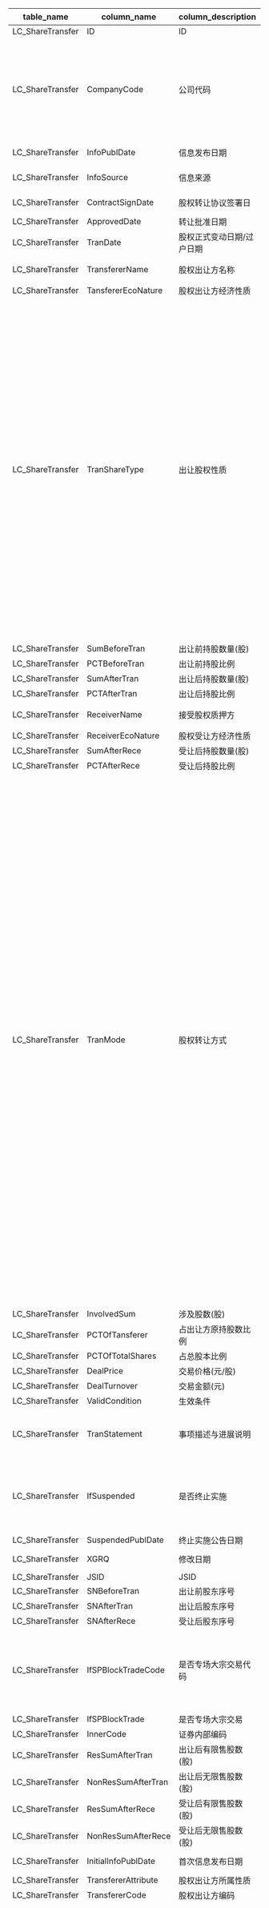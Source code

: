 | table_name | column_name | column_description| 注释 | Annotation| 数据示例|
|---|---|---|---|---|---|
| LC_ShareTransfer | ID| ID|| | 530789022798|
| LC_ShareTransfer | CompanyCode | 公司代码| 公司代码（CompanyCode）：与“证券主表（SecuMain）”中的“公司代码（CompanyCode）”关联，得到上市公司的交易代码、简称等。 | Company Code (CompanyCode): Associated with the "Company Code (CompanyCode)" in "Securities Main Table (SecuMain)", to obtain the trading code, abbreviation, etc. of the listed company. | 1795|
| LC_ShareTransfer | InfoPublDate| 信息发布日期|| | 2020-12-05 12:00:00.000 |
| LC_ShareTransfer | InfoSource| 信息来源|| | 国有股份无偿划转的提示性公告|
| LC_ShareTransfer | ContractSignDate| 股权转让协议签署日|| | 2018-01-16 12:00:00.000 |
| LC_ShareTransfer | ApprovedDate| 转让批准日期|| | null|
| LC_ShareTransfer | TranDate| 股权正式变动日期/过户日期 || | 2020-12-04 12:00:00.000 |
| LC_ShareTransfer | TransfererName| 股权出让方名称|| | 中航高科技发展有限公司|
| LC_ShareTransfer | TansfererEcoNature| 股权出让方经济性质|| | 10|
| LC_ShareTransfer | TranShareType | 出让股权性质| 数值型常量。出让股权性质(TranShareType)与(CT_SystemConst)表中的DM字段关联，令LB = 1040，得到出让股权性质的具体描述：1-国家股，2-国有法人股，3-外资法人股，4-其他法人股，5-流通A股，6-B股，7-H股，8-转配股，9-专项资产管理计划转让，10-资产支持证券转让，11-中小企业私募债转让，12-中国存托凭证，13-可转换公司债券。| Numeric constant. The nature of equity transfer (TranShareType) is associated with the DM field in the (CT_SystemConst) table, with LB set to 1040, resulting in the specific description of the nature of equity transfer: 1 - State-owned shares, 2 - State-owned legal person shares, 3 - Foreign-funded legal person shares, 4 - Other legal person shares, 5 - Tradable A shares, 6 - B shares, 7 - H shares, 8 - Transferable subscription shares, 9 - Special asset management plan transfer, 10 - Asset-backed securities transfer, 11 - Small and medium-sized enterprise private debt transfer, 12 - Chinese depository receipts, 13 - Convertible corporate bonds. | 5 |
| LC_ShareTransfer | SumBeforeTran | 出让前持股数量(股)|| | 597081381.0 |
| LC_ShareTransfer | PCTBeforeTran | 出让前持股比例|| | 0.4286|
| LC_ShareTransfer | SumAfterTran| 出让后持股数量(股)|| | 0.0 |
| LC_ShareTransfer | PCTAfterTran| 出让后持股比例|| | 0.0 |
| LC_ShareTransfer | ReceiverName| 接受股权质押方|| | 中国航空工业集团公司|
| LC_ShareTransfer | ReceiverEcoNature | 股权受让方经济性质|| | 10|
| LC_ShareTransfer | SumAfterRece| 受让后持股数量(股)|| | 597081381.0 |
| LC_ShareTransfer | PCTAfterRece| 受让后持股比例|| | 0.4286|
| LC_ShareTransfer | TranMode| 股权转让方式| 数值型常量。股权转让方式(TranMode)与(CT_SystemConst)表中的DM字段关联，令LB = 1202 AND DM NOT IN ( 8,51,55,57,98)，得到股权转让方式的具体描述：1-协议转让，2-国有股行政划转或变更，3-执行法院裁定，4-以资抵债，5-二级市场买卖，6-其他-股东重组，7-股东更名，9-其他-要约收购，10-以股抵债，11-大宗交易(席位)，12-大宗交易，13-其他-ETF换购，14-其他-行权买入，15-集中竞价，16-定向可转债转让，17-集合竞价，18-连续竞价，19-做市，20-询价转让，21-赠与，22-继承，24-间接方式转让，53-股改后间接股东增持，56-交易所集中交易，59-股权激励，70-国有股转持，71-老股转让，80-司法拍卖，99-其他。 | Numeric constant. The transfer method of equity transfer (TranMode) is associated with the DM field in the (CT_SystemConst) table, with LB = 1202 AND DM NOT IN (8,51,55,57,98), resulting in the specific description of the equity transfer method: 1-Protocol transfer, 2-State-owned shares administrative transfer or change, 3-Enforce court ruling, 4-Pay debt with assets, 5-Secondary market trading, 6-Other - Shareholder restructuring, 7-Shareholder name change, 9-Other - Tender offer, 10-Pay debt with shares, 11-Bulk transaction (seat), 12-Bulk transaction, 13-Other - ETF subscription, 14-Other - Exercise purchase, 15-Concentrated bidding, 16-Directed convertible bond transfer, 17-Collective bidding, 18-Continuous bidding, 19-Market making, 20-Inquiry transfer, 21-Gift, 22-Inheritance, 24-Indirect method of transfer, 53-Indirect shareholder increase after share reform, 56-Exchange centralized trading, 59-Equity incentive, 70-State-owned shares transfer holding, 71-Old shares transfer, 80-Judicial auction, 99-Other. | 2 |
| LC_ShareTransfer | InvolvedSum | 涉及股数(股)|| | 597081381.0 |
| LC_ShareTransfer | PCTOfTansferer| 占出让方原持股数比例|| | 1.0 |
| LC_ShareTransfer | PCTOfTotalShares| 占总股本比例|| | 0.4286|
| LC_ShareTransfer | DealPrice | 交易价格(元/股) || | null|
| LC_ShareTransfer | DealTurnover| 交易金额(元)|| | null|
| LC_ShareTransfer | ValidCondition| 生效条件|| | null|
| LC_ShareTransfer | TranStatement | 事项描述与进展说明|| | 2016年10月26日公告:中航工业高科拟通过无偿划 |
| LC_ShareTransfer | IfSuspended | 是否终止实施| 是否终止实施（IfSuspended），该字段固定以下数值型常量：1-是；0-否| Whether to terminate the implementation (IfSuspended), this field is fixed with the following numeric constants: 1-Yes; 0-No. | null|
| LC_ShareTransfer | SuspendedPublDate | 终止实施公告日期|| | null|
| LC_ShareTransfer | XGRQ| 修改日期|| | 2023-11-26 08:01:42.157 |
| LC_ShareTransfer | JSID| JSID|| | 754317313091|
| LC_ShareTransfer | SNBeforeTran| 出让前股东序号|| | 1 |
| LC_ShareTransfer | SNAfterTran | 出让后股东序号|| | null|
| LC_ShareTransfer | SNAfterRece | 受让后股东序号|| | 1 |
| LC_ShareTransfer | IfSPBlockTradeCode| 是否专场大宗交易代码| 是否专场大宗交易代码（IfSPBLockTradeCode），该字段固定以下数值型常量：1-是；0-否 | Whether to set up a special bulk transaction code (IfSPBLockTradeCode), this field is fixed with the following numeric constants: 1-yes; 0-no.| null|
| LC_ShareTransfer | IfSPBlockTrade| 是否专场大宗交易|| | null|
| LC_ShareTransfer | InnerCode | 证券内部编码|| | 2109|
| LC_ShareTransfer | ResSumAfterTran | 出让后有限售股数(股)|| | null|
| LC_ShareTransfer | NonResSumAfterTran| 出让后无限售股数(股)|| | null|
| LC_ShareTransfer | ResSumAfterRece | 受让后有限售股数(股)|| | null|
| LC_ShareTransfer | NonResSumAfterRece| 受让后无限售股数(股)|| | 597081381.0 |
| LC_ShareTransfer | InitialInfoPublDate | 首次信息发布日期|| | 2016-10-26 12:00:00.000 |
| LC_ShareTransfer | TransfererAttribute | 股权出让方所属性质|| | 2 |
| LC_ShareTransfer | TransfererCode| 股权出让方编码|| | 200591|
| LC_ShareTransfer | ReceiverAttribute | 股权受让方所属性质| 数值型常量。股权受让方所属性质(ReceiverAttribute)与(CT_SystemConst)表中的DM字段关联，令LB = 1783 and DM in (1,2,3,99)，得到股权受让方所属性质的具体描述：1-自然人，2-企业，3-证券品种，99-其他。 | Numeric constant. The attribute of equity transfer recipient (ReceiverAttribute) is associated with the DM field in the (CT_SystemConst) table, with LB = 1783 and DM in (1,2,3,99), yielding the specific description of the attribute of equity transfer recipient: 1 - Natural Person, 2 - Enterprise, 3 - Securities Variety, 99 - Other. | 2 |
| LC_ShareTransfer | ReceiverCode| 股权受让方编码| 数值型常量。当股权受让方所属性质(ReceiverAttribute)=2时，与“企业码表(EP_CompanyMain)”中的“企业编号(CompanyCode)”关联,得到事件主体企业的基本信息; 当股权受让方所属性质(ReceiverAttribute)=3时,与“证券码表总表(SecuMainAll)”中的“证券内部编码(InnerCode)”关联,得到事件主体证券品种的基本信息。 | Numeric constant. When the attribute of equity transfer recipient (ReceiverAttribute) equals 2, it is associated with the "Company Code" in the "Enterprise Code Table (EP_CompanyMain)", and the basic information of the event subject enterprise is obtained; when the attribute of equity transfer recipient (ReceiverAttribute) equals 3, it is associated with the "Inner Code" in the "Securities Code Table (SecuMainAll)", and the basic information of the event subject securities variety is obtained.| 75323 |
| LC_ShareTransfer | InsertTime| 发布时间|| | 2020-12-04 08:45:26.347 |
| LC_ShareTransfer | SumBeforeRece | 受让前持股数量(股)|| | 0.0 |
| LC_ShareTransfer | PCTBeforerRece| 受让前持股比例(%) || | 0.0 |
| LC_ShareTransfer | TranStartDate | 股权变动起始日|| | 2020-12-04 12:00:00.000 |
| LC_ShareTransfer | SerialNumber| 序号|| | 1 |
